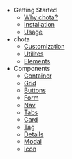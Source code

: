 * Getting Started
    - [Why chota?](why_chota)
    - [Installation](install)
    - [Usage](usage)
* chota
    - [Customization](customization)
    - [Utilites](utilites)
    - [Elements](elements)
* Components
    - [Container](components/container)
    - [Grid](components/grid)
    - [Buttons](components/buttons)
    - [Form](components/form)
    - [Nav](components/nav)
    - [Tabs](components/tabs)
    - [Card](components/card)
    - [Tag](components/tag)
    - [Details](components/details)
    - [Modal](components/modal)
    - [Icon](components/icon)
